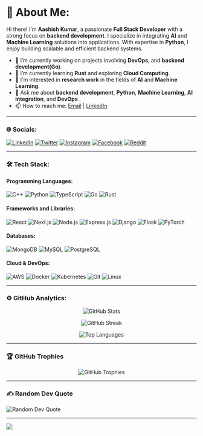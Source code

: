 # 💫 About Me:

Hi there! I'm **Aashish Kumar**, a passionate **Full Stack Developer** with a strong focus on **backend development**. I specialize in integrating **AI** and **Machine Learning** solutions into applications. With expertise in **Python**, I enjoy building scalable and efficient backend systems.

- 🔭 I’m currently working on projects involving **DevOps**, and **backend development(Go)**.
- 🌱 I’m currently learning **Rust** and exploring **Cloud Computing**.
- 🔬 I'm interested in **research work** in the fields of **AI** and **Machine Learning**.
- 💬 Ask me about **backend development**, **Python**, **Machine Learning**, **AI integration**, and **DevOps** .
- 📫 How to reach me: [Email](mailto:aashish201810kumar@gmail.com) | [LinkedIn](https://www.linkedin.com/in/aashish-kumar-iiit/)


---

### 🌐 Socials:

[![LinkedIn](https://img.shields.io/badge/-LinkedIn-0A66C2?style=flat-square&logo=Linkedin&logoColor=white)](https://www.linkedin.com/in/aashish-kumar-322696248/)
[![Twitter](https://img.shields.io/badge/-Twitter-1DA1F2?style=flat-square&logo=Twitter&logoColor=white)](https://twitter.com/exile_Aashish)
[![Instagram](https://img.shields.io/badge/-Instagram-E4405F?style=flat-square&logo=Instagram&logoColor=white)](https://www.instagram.com/its_aashish30/)
[![Facebook](https://img.shields.io/badge/-Facebook-1877F2?style=flat-square&logo=Facebook&logoColor=white)](https://www.facebook.com/profile.php?id=100013409462714)
[![Reddit](https://img.shields.io/badge/-Reddit-FF4500?style=flat-square&logo=Reddit&logoColor=white)](https://www.reddit.com/user/Select-Bar-9549)

---

### 🛠 Tech Stack:


#### Programming Languages:

![C++](https://img.shields.io/badge/C++-00599C?style=flat-square&logo=C%2B%2B&logoColor=white)
![Python](https://img.shields.io/badge/Python-3776AB?style=flat-square&logo=Python&logoColor=white)
![TypeScript](https://img.shields.io/badge/TypeScript-007ACC?style=flat-square&logo=TypeScript&logoColor=white)
![Go](https://img.shields.io/badge/Go-00ADD8?style=flat-square&logo=Go&logoColor=white)
![Rust](https://img.shields.io/badge/Rust-000000?style=flat-square&logo=Rust&logoColor=white)

#### Frameworks and Libraries:

![React](https://img.shields.io/badge/React-20232A?style=flat-square&logo=React&logoColor=61DAFB)
![Next.js](https://img.shields.io/badge/Next.js-000000?style=flat-square&logo=Next.js&logoColor=white)
![Node.js](https://img.shields.io/badge/Node.js-339933?style=flat-square&logo=Node.js&logoColor=white)
![Express.js](https://img.shields.io/badge/Express.js-404D59?style=flat-square&logo=Express&logoColor=white)
![Django](https://img.shields.io/badge/Django-092E20?style=flat-square&logo=Django&logoColor=white)
![Flask](https://img.shields.io/badge/Flask-000000?style=flat-square&logo=Flask&logoColor=white)
![PyTorch](https://img.shields.io/badge/PyTorch-EE4C2C?style=flat-square&logo=PyTorch&logoColor=white)

#### Databases:

![MongoDB](https://img.shields.io/badge/MongoDB-47A248?style=flat-square&logo=MongoDB&logoColor=white)
![MySQL](https://img.shields.io/badge/MySQL-4479A1?style=flat-square&logo=MySQL&logoColor=white)
![PostgreSQL](https://img.shields.io/badge/PostgreSQL-336791?style=flat-square&logo=PostgreSQL&logoColor=white)

#### Cloud & DevOps:

![AWS](https://img.shields.io/badge/AWS-232F3E?style=flat-square&logo=Amazon%20AWS&logoColor=white)
![Docker](https://img.shields.io/badge/Docker-2496ED?style=flat-square&logo=Docker&logoColor=white)
![Kubernetes](https://img.shields.io/badge/Kubernetes-326CE5?style=flat-square&logo=Kubernetes&logoColor=white)
![Git](https://img.shields.io/badge/Git-F05032?style=flat-square&logo=Git&logoColor=white)
![Linux](https://img.shields.io/badge/Linux-FCC624?style=flat-square&logo=Linux&logoColor=black)

---


### ⚙️ GitHub Analytics:

<div align="center">

![GitHub Stats](https://github-readme-stats.vercel.app/api?username=AashishKumar-3002&theme=radical&hide_border=true&include_all_commits=true&count_private=true)

<p><img align="center" src="https://github-readme-streak-stats.herokuapp.com/?user=AashishKumar-3002&theme=radical&border_radius=1.5" alt="GitHub Streak" /></p>

![Top Languages](https://github-readme-stats.vercel.app/api/top-langs/?username=AashishKumar-3002&theme=radical&hide_border=true&include_all_commits=true&count_private=true&layout=compact)

</div>

---

### 🏆 GitHub Trophies

<div align="center">

![GitHub Trophies](https://github-profile-trophy.vercel.app/?username=AashishKumar-3002&theme=radical&no-frame=true&margin-w=15)

</div>

---

### ✍️ Random Dev Quote

![Random Dev Quote](https://quotes-github-readme.vercel.app/api?type=horizontal&theme=radical)

---

[![](https://visitcount.itsvg.in/api?id=AashishKumar-3002&icon=0&color=0)](https://visitcount.itsvg.in)

<!--
Feel free to customize this README further. You can add more sections like 📕 Latest Blog Posts, 🎧 Now Playing, or 💬 Ask Me About.
-->
